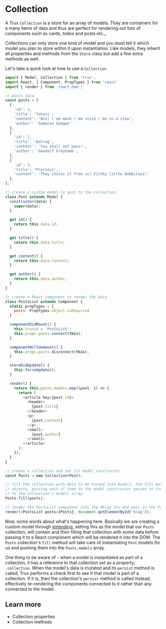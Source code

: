 # Collection

A Trux `Collection` is a store for an array of models. They are containers for a many items of data and thus are perfect for rendering out lists of components such as cards, todos and posts etc.,.

Collections can only store one kind of model and you must tell it which model you plan to store within it upon instantiation. Like models, they inherit all properties and methods from the `Store` class but add a few extra methods as well.

Let's take a quick look at how to use a `Collection`

```js
import { Model, Collection } from 'trux';
import React, { Component, PropTypes } from 'react'
import { render } from 'react-dom';

// posts data
const posts = [
  {
    'id': 1,
    'title': 'Taters',
    'content': 'Boil \'em mash \'em stick \'em in a stew',
    'author': 'Samwise Gamgee'
  },
  {
    'id': 2,
    'title': 'Balrog',
    'content': 'You shall not pass!',
    'author': 'Gandalf Greyhame',
  },
  {
    'id': 3,
    'title': 'Precious',
    'content': 'They stoles it from us! Filthy little Hobbitses!'
  },
];

// create a custom model to pass to the collection
class Post extends Model {
  constructor(data) {
    super(data);
  }

  get id() {
    return this.data.id;
  }

  get title() {
    return this.data.title;
  }

  get content() {
    return this.data.content;
  }

  get author() {
    return this.data.author;
  }
}

// create a React component to render the data
class PostsList extends Component {
  static propTypes = {
    posts: PropTypes.object.isRequired
  }

  componentDidMount() {
    this.truxid = 'PostsList';
    this.props.posts.connect(this);
  }

  componentWillUnmount() {
    this.props.posts.disconnect(this);
  }

  storeDidUpdate() {
    this.forceUpdate();
  }

  render() {
    return this.posts.models.map((post, i) => {
      return (
        <article key={post.id}>
          <header>
            {post.title}
          </header>
          <p>
            {post.content}
          </p>
          <small>
            {post.author}
          </small>
        </article>
      );
    });
  }
}

// create a collection and set its model constructor
const Posts = new Collection(Post);

// fill the collection with data to be turned into models, the fill method will auto instantiate these
// objects, passing each of them to the model constructor passed to the constructor and appending them
// to the collection's models array.
Posts.fill(posts);

// render the PostsList component into the #blog div and pass in the Posts collection as the posts prop.
render(<PostsList posts={Posts}, document.getElementById('blog'));
```

Now, some words about what's happening here. Basically we are creating a custom model through [extending](/usage/extending.md), setting this as the model that our `Posts` collection, will contain and then filling that collection with some data before passing it to a React component which will be rendered it into the DOM. The `Posts` collection's `fill` method will take care of instantiating `Post` models for us and pushing them into the `Posts.models` array.

One thing to be aware of - when a model is instantiated as part of a collection, it has a reference to that collection set as a property; `.collection`. When the model's data is mutated and its `persist` method is called, Trux performs a check first to see if that model is part of a collection. If it is, then the collection's `persist` method is called instead, effectively re-rendering the components connected to _it_ rather than any connected to the model.

## Learn more

* Collection properties
* Collection methods



